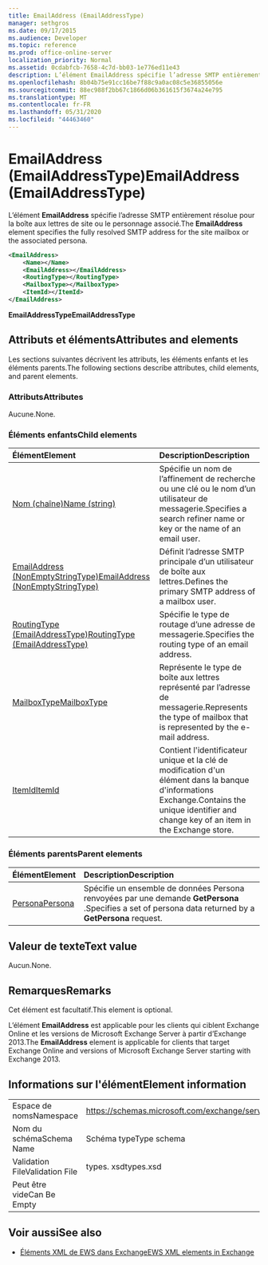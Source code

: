 ```yaml
---
title: EmailAddress (EmailAddressType)
manager: sethgros
ms.date: 09/17/2015
ms.audience: Developer
ms.topic: reference
ms.prod: office-online-server
localization_priority: Normal
ms.assetid: 0cdabfcb-7658-4c7d-bb03-1e776ed11e43
description: L’élément EmailAddress spécifie l’adresse SMTP entièrement résolue pour la boîte aux lettres de site ou le personnage associé.
ms.openlocfilehash: 8b04b75e91cc16be7f88c9a0ac08c5e36855056e
ms.sourcegitcommit: 88ec988f2bb67c1866d06b361615f3674a24e795
ms.translationtype: MT
ms.contentlocale: fr-FR
ms.lasthandoff: 05/31/2020
ms.locfileid: "44463460"
---
```

# <a name="emailaddress-emailaddresstype"></a><span data-ttu-id="ded78-103">EmailAddress (EmailAddressType)</span><span class="sxs-lookup"><span data-stu-id="ded78-103">EmailAddress (EmailAddressType)</span></span>

<span data-ttu-id="ded78-104">L’élément **EmailAddress** spécifie l’adresse SMTP entièrement résolue pour la boîte aux lettres de site ou le personnage associé.</span><span class="sxs-lookup"><span data-stu-id="ded78-104">The **EmailAddress** element specifies the fully resolved SMTP address for the site mailbox or the associated persona.</span></span> 
  
```xml
<EmailAddress>
    <Name></Name>
    <EmailAddress></EmailAddress>
    <RoutingType></RoutingType>
    <MailboxType></MailboxType>
    <ItemId></ItemId>
</EmailAddress>
```

 <span data-ttu-id="ded78-105">**EmailAddressType**</span><span class="sxs-lookup"><span data-stu-id="ded78-105">**EmailAddressType**</span></span>
## <a name="attributes-and-elements"></a><span data-ttu-id="ded78-106">Attributs et éléments</span><span class="sxs-lookup"><span data-stu-id="ded78-106">Attributes and elements</span></span>

<span data-ttu-id="ded78-107">Les sections suivantes décrivent les attributs, les éléments enfants et les éléments parents.</span><span class="sxs-lookup"><span data-stu-id="ded78-107">The following sections describe attributes, child elements, and parent elements.</span></span>
  
### <a name="attributes"></a><span data-ttu-id="ded78-108">Attributs</span><span class="sxs-lookup"><span data-stu-id="ded78-108">Attributes</span></span>

<span data-ttu-id="ded78-109">Aucune.</span><span class="sxs-lookup"><span data-stu-id="ded78-109">None.</span></span>
  
### <a name="child-elements"></a><span data-ttu-id="ded78-110">Éléments enfants</span><span class="sxs-lookup"><span data-stu-id="ded78-110">Child elements</span></span>

|<span data-ttu-id="ded78-111">**Élément**</span><span class="sxs-lookup"><span data-stu-id="ded78-111">**Element**</span></span>|<span data-ttu-id="ded78-112">**Description**</span><span class="sxs-lookup"><span data-stu-id="ded78-112">**Description**</span></span>|
|:-----|:-----|
|[<span data-ttu-id="ded78-113">Nom (chaîne)</span><span class="sxs-lookup"><span data-stu-id="ded78-113">Name (string)</span></span>](name-string.md) <br/> |<span data-ttu-id="ded78-114">Spécifie un nom de l’affinement de recherche ou une clé ou le nom d’un utilisateur de messagerie.</span><span class="sxs-lookup"><span data-stu-id="ded78-114">Specifies a search refiner name or key or the name of an email user.</span></span>  <br/> |
|[<span data-ttu-id="ded78-115">EmailAddress (NonEmptyStringType)</span><span class="sxs-lookup"><span data-stu-id="ded78-115">EmailAddress (NonEmptyStringType)</span></span>](emailaddress-nonemptystringtype.md) <br/> |<span data-ttu-id="ded78-116">Définit l’adresse SMTP principale d’un utilisateur de boîte aux lettres.</span><span class="sxs-lookup"><span data-stu-id="ded78-116">Defines the primary SMTP address of a mailbox user.</span></span>  <br/> |
|[<span data-ttu-id="ded78-117">RoutingType (EmailAddressType)</span><span class="sxs-lookup"><span data-stu-id="ded78-117">RoutingType (EmailAddressType)</span></span>](routingtype-emailaddresstype.md) <br/> |<span data-ttu-id="ded78-118">Spécifie le type de routage d’une adresse de messagerie.</span><span class="sxs-lookup"><span data-stu-id="ded78-118">Specifies the routing type of an email address.</span></span>  <br/> |
|[<span data-ttu-id="ded78-119">MailboxType</span><span class="sxs-lookup"><span data-stu-id="ded78-119">MailboxType</span></span>](mailboxtype.md) <br/> |<span data-ttu-id="ded78-120">Représente le type de boîte aux lettres représenté par l’adresse de messagerie.</span><span class="sxs-lookup"><span data-stu-id="ded78-120">Represents the type of mailbox that is represented by the e-mail address.</span></span>  <br/> |
|[<span data-ttu-id="ded78-121">ItemId</span><span class="sxs-lookup"><span data-stu-id="ded78-121">ItemId</span></span>](itemid.md) <br/> |<span data-ttu-id="ded78-122">Contient l'identificateur unique et la clé de modification d'un élément dans la banque d'informations Exchange.</span><span class="sxs-lookup"><span data-stu-id="ded78-122">Contains the unique identifier and change key of an item in the Exchange store.</span></span>  <br/> |
   
### <a name="parent-elements"></a><span data-ttu-id="ded78-123">Éléments parents</span><span class="sxs-lookup"><span data-stu-id="ded78-123">Parent elements</span></span>

|<span data-ttu-id="ded78-124">**Élément**</span><span class="sxs-lookup"><span data-stu-id="ded78-124">**Element**</span></span>|<span data-ttu-id="ded78-125">**Description**</span><span class="sxs-lookup"><span data-stu-id="ded78-125">**Description**</span></span>|
|:-----|:-----|
|[<span data-ttu-id="ded78-126">Persona</span><span class="sxs-lookup"><span data-stu-id="ded78-126">Persona</span></span>](persona.md) <br/> |<span data-ttu-id="ded78-127">Spécifie un ensemble de données Persona renvoyées par une demande **GetPersona** .</span><span class="sxs-lookup"><span data-stu-id="ded78-127">Specifies a set of persona data returned by a **GetPersona** request.</span></span>  <br/> |
   
## <a name="text-value"></a><span data-ttu-id="ded78-128">Valeur de texte</span><span class="sxs-lookup"><span data-stu-id="ded78-128">Text value</span></span>

<span data-ttu-id="ded78-129">Aucun.</span><span class="sxs-lookup"><span data-stu-id="ded78-129">None.</span></span>
  
## <a name="remarks"></a><span data-ttu-id="ded78-130">Remarques</span><span class="sxs-lookup"><span data-stu-id="ded78-130">Remarks</span></span>

<span data-ttu-id="ded78-131">Cet élément est facultatif.</span><span class="sxs-lookup"><span data-stu-id="ded78-131">This element is optional.</span></span>
  
<span data-ttu-id="ded78-132">L’élément **EmailAddress** est applicable pour les clients qui ciblent Exchange Online et les versions de Microsoft Exchange Server à partir d’Exchange 2013.</span><span class="sxs-lookup"><span data-stu-id="ded78-132">The **EmailAddress** element is applicable for clients that target Exchange Online and versions of Microsoft Exchange Server starting with Exchange 2013.</span></span> 
  
## <a name="element-information"></a><span data-ttu-id="ded78-133">Informations sur l'élément</span><span class="sxs-lookup"><span data-stu-id="ded78-133">Element information</span></span>

|||
|:-----|:-----|
|<span data-ttu-id="ded78-134">Espace de noms</span><span class="sxs-lookup"><span data-stu-id="ded78-134">Namespace</span></span>  <br/> |https://schemas.microsoft.com/exchange/services/2006/types  <br/> |
|<span data-ttu-id="ded78-135">Nom du schéma</span><span class="sxs-lookup"><span data-stu-id="ded78-135">Schema Name</span></span>  <br/> |<span data-ttu-id="ded78-136">Schéma type</span><span class="sxs-lookup"><span data-stu-id="ded78-136">Type schema</span></span>  <br/> |
|<span data-ttu-id="ded78-137">Validation File</span><span class="sxs-lookup"><span data-stu-id="ded78-137">Validation File</span></span>  <br/> |<span data-ttu-id="ded78-138">types. xsd</span><span class="sxs-lookup"><span data-stu-id="ded78-138">types.xsd</span></span>  <br/> |
|<span data-ttu-id="ded78-139">Peut être vide</span><span class="sxs-lookup"><span data-stu-id="ded78-139">Can Be Empty</span></span>  <br/> ||
   
## <a name="see-also"></a><span data-ttu-id="ded78-140">Voir aussi</span><span class="sxs-lookup"><span data-stu-id="ded78-140">See also</span></span>

- [<span data-ttu-id="ded78-141">Éléments XML de EWS dans Exchange</span><span class="sxs-lookup"><span data-stu-id="ded78-141">EWS XML elements in Exchange</span></span>](ews-xml-elements-in-exchange.md)

